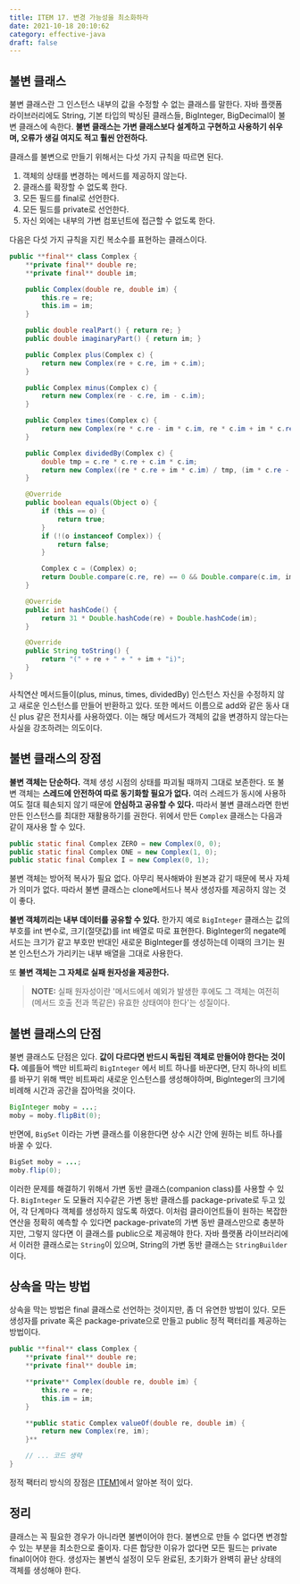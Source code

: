 ```yaml
---
title: ITEM 17. 변경 가능성을 최소화하라
date: 2021-10-18 20:10:62
category: effective-java
draft: false
---
```


## 불변 클래스

불변 클래스란 그 인스턴스 내부의 값을 수정할 수 없는 클래스를 말한다. 자바 플랫폼 라이브러리에도 String, 기본 타입의 박싱된 클래스들, BigInteger, BigDecimal이 불변 클래스에 속한다. **불변 클래스는 가변 클래스보다 설계하고 구현하고 사용하기 쉬우며, 오류가 생길 여지도 적고 훨씬 안전하다.**

클래스를 불변으로 만들기 위해서는 다섯 가지 규칙을 따르면 된다.

1. 객체의 상태를 변경하는 메서드를 제공하지 않는다.
2. 클래스를 확장할 수 없도록 한다.
3. 모든 필드를 final로 선언한다.
4. 모든 필드를 private로 선언한다.
5. 자신 외에는 내부의 가변 컴포넌트에 접근할 수 없도록 한다.

다음은 다섯 가지 규칙을 지킨 복소수를 표현하는 클래스이다.

```java
public **final** class Complex {
	**private final** double re;
	**private final** double im;

	public Complex(double re, double im) {
		this.re = re;
		this.im = im;
	}

	public double realPart() { return re; }
	public double imaginaryPart() { return im; }

	public Complex plus(Complex c) {
		return new Complex(re + c.re, im + c.im);
	}

	public Complex minus(Complex c) {
		return new Complex(re - c.re, im - c.im);
	}

	public Complex times(Complex c) {
		return new Complex(re * c.re - im * c.im, re * c.im + im * c.re);
	}

	public Complex dividedBy(Complex c) {
		double tmp = c.re * c.re + c.im * c.im;
		return new Complex((re * c.re + im * c.im) / tmp, (im * c.re - re * c.im) / tmp);
	}

	@Override
	public boolean equals(Object o) {
		if (this == o) {
			return true;
		}
		if (!(o instanceof Complex)) {
			return false;
		}

		Complex c = (Complex) o;
		return Double.compare(c.re, re) == 0 && Double.compare(c.im, im) == 0;
	}

	@Override
	public int hashCode() {
		return 31 * Double.hashCode(re) + Double.hashCode(im);
	}

	@Override
	public String toString() {
		return "(" + re + " + " + im + "i)";
	}
}
```

사칙연산 메서드들이(plus, minus, times, dividedBy) 인스턴스 자신을 수정하지 않고 새로운 인스턴스를 만들어 반환하고 있다. 또한 메서드 이름으로 add와 같은 동사 대신 plus 같은 전치사를 사용하였다. 이는 해당 메서드가 객체의 값을 변경하지 않는다는 사실을 강조하려는 의도이다.

## 불변 클래스의 장점

**불변 객체는 단순하다.** 객체 생성 시점의 상태를 파괴될 때까지 그대로 보존한다. 또 불변 객체는 **스레드에 안전하여 따로 동기화할 필요가 없다.** 여러 스레드가 동시에 사용하여도 절대 훼손되지 않기 때문에 **안심하고 공유할 수 있다.** 따라서 불변 클래스라면 한번 만든 인스턴스를 최대한 재활용하기를 권한다. 위에서 만든 `Complex` 클래스는 다음과 같이 재사용 할 수 있다.

```java
public static final Complex ZERO = new Complex(0, 0);
public static final Complex ONE = new Complex(1, 0);
public static final Complex I = new Complex(0, 1);
```

불변 객체는 방어적 복사가 필요 없다. 아무리 복사해봐야 원본과 같기 때문에 복사 자체가 의미가 없다. 따라서 불변 클래스는 clone메서드나 복사 생성자를 제공하지 않는 것이 좋다.

**불변 객체끼리는 내부 데이터를 공유할 수 있다.** 한가지 예로 `BigInteger` 클래스는 값의 부호를 int 변수로, 크기(절댓값)를 int 배열로 따로 표현한다. BigInteger의 negate메서드는 크기가 같고 부호만 반대인 새로운 BigInteger를 생성하는데 이때의 크기는 원본 인스턴스가 가리키는 내부 배열을 그대로 사용한다.

또 **불변 객체는 그 자체로 실패 원자성을 제공한다.**

> **NOTE:** 실패 원자성이란 '메서드에서 예외가 발생한 후에도 그 객체는 여전히 (메서드 호출 전과 똑같은) 유효한 상태여야 한다'는 성질이다.
>

## 불변 클래스의 단점

불변 클래스도 단점은 있다. **값이 다르다면 반드시 독립된 객체로 만들어야 한다는 것이다.** 예를들어 백만 비트짜리 `BigInteger` 에서 비트 하나를 바꾼다면, 단지 하나의 비트를 바꾸기 위해 백만 비트짜리 새로운 인스턴스를 생성해야하며, BigInteger의 크기에 비례해 시간과 공간을 잡아먹을 것이다.

```java
BigInteger moby = ...;
moby = moby.flipBit(0);
```

반면에, `BigSet` 이라는 가변 클래스를 이용한다면 상수 시간 안에 원하는 비트 하나를 바꿀 수 있다.

```java
BigSet moby = ...;
moby.flip(0);
```

이러한 문제를 해결하기 위해서 가변 동반 클래스(companion class)를 사용할 수 있다. `BigInteger` 도 모듈러 지수같은 가변 동반 클래스를 package-private로 두고 있어, 각 단계마다 객체를 생성하지 않도록 하였다. 이처럼 클라이언트들이 원하는 복잡한 연산을 정확히 예측할 수 있다면 package-private의 가변 동반 클래스만으로 충분하지만, 그렇지 않다면 이 클래스를 public으로 제공해야 한다. 자바 플랫폼 라이브러리에서 이러한 클래스로는 `String`이 있으며, String의 가변 동반 클래스는 `StringBuilder` 이다.

## 상속을 막는 방법

상속을 막는 방법은 final 클래스로 선언하는 것이지만, 좀 더 유연한 방법이 있다. 모든 생성자를 private 혹은 package-private으로 만들고 public 정적 팩터리를 제공하는 방법이다.

```java
public **final** class Complex {
	**private final** double re;
	**private final** double im;

	**private** Complex(double re, double im) {
		this.re = re;
		this.im = im;
	}

	**public static Complex valueOf(double re, double im) {
		return new Complex(re, im);
	}**

	// ... 코드 생략
}
```

정적 팩터리 방식의 장점은 [ITEM1](/effective-java/item-1-consider-static-factory-method)에서 알아본 적이 있다.

## 정리

클래스는 꼭 필요한 경우가 아니라면 불변이어야 한다. 불변으로 만들 수 없다면 변경할 수 있는 부분을 최소한으로 줄이자. 다른 합당한 이유가 없다면 모든 필드는 private final이어야 한다. 생성자는 불변식 설정이 모두 완료된, 초기화가 완벽히 끝난 상태의 객체를 생성해야 한다.
